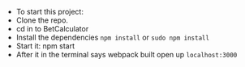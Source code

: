 - To start this project:
- Clone the repo.
- cd in to BetCalculator
- Install the dependencies `npm install` or `sudo npm install`
- Start it: npm start
- After it in the terminal says webpack built open up `localhost:3000`